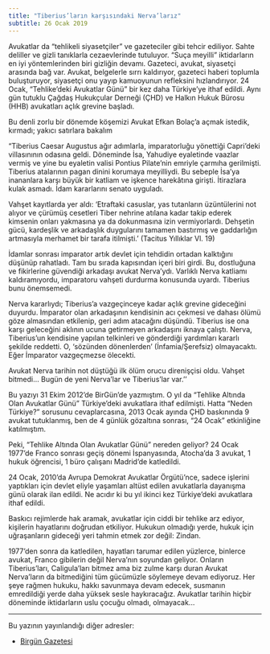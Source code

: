 ```yaml
---
title: "Tiberius’ların karşısındaki Nerva’larız"
subtitle: 26 Ocak 2019
---
```


Avukatlar da “tehlikeli siyasetçiler” ve gazeteciler gibi tehcir ediliyor. Sahte deliller ve gizli tanıklarla cezaevlerinde tutuluyor. “Suça meyilli” iktidarların en iyi yöntemlerinden biri gizliğin devamı. Gazeteci, avukat, siyasetçi arasında bağ var. Avukat, belgelerle sırrı kaldırıyor, gazeteci haberi toplumla buluşturuyor, siyasetçi onu yayıp kamuoyunun refleksini hızlandırıyor. 24 Ocak, “Tehlike’deki Avukatlar Günü” bir kez daha Türkiye’ye ithaf edildi. Aynı gün tutuklu Çağdaş Hukukçular Derneği (ÇHD) ve Halkın Hukuk Bürosu (HHB) avukatları açlık grevine başladı.

Bu denli zorlu bir dönemde köşemizi Avukat Efkan Bolaç’a açmak istedik, kırmadı; yakıcı satırlara bakalım

“Tiberius Caesar Augustus ağır adımlarla, imparatorluğu yönettiği Capri’deki villasınının odasına geldi. Döneminde İsa, Yahudiye eyaletinde vaazlar vermiş ve yine bu eyaletin valisi Pontius Pilate’nin emriyle çarmıha gerilmişti. Tiberius atalarının pagan dinini korumaya meyilliydi. Bu sebeple İsa’ya inananlara karşı büyük bir katliam ve işkence harekâtına girişti. İtirazlara kulak asmadı. İdam kararlarını senato uyguladı.

Vahşet kayıtlarda yer aldı: ‘Etraftaki casuslar, yas tutanların üzüntülerini not alıyor ve çürümüş cesetleri Tiber nehrine atılana kadar takip ederek kimsenin onları yakmasına ya da dokunmasına izin vermiyorlardı. Dehşetin gücü, kardeşlik ve arkadaşlık duygularını tamamen bastırmış ve gaddarlığın artmasıyla merhamet bir tarafa itilmişti.’ (Tacitus Yıllıklar Vl. 19)

İdamlar sonrası imparator artık devlet için tehdidin ortadan kalktığını düşünüp rahatladı. Tam bu sırada kapısından içeri biri girdi. Bu, dostluğuna ve fikirlerine güvendiği arkadaşı avukat Nerva’ydı. Varlıklı Nerva katliamı kaldıramıyordu, imparatoru vahşeti durdurma konusunda uyardı. Tiberius bunu önemsemedi.

Nerva kararlıydı; Tiberius’a vazgeçinceye kadar açlık grevine gideceğini duyurdu. İmparator olan arkadaşının kendisinin acı çekmesi ve dahası ölümü göze almasından etkilenip, geri adım atacağını düşündü. Tiberius ise ona karşı geleceğini aklının ucuna getirmeyen arkadaşını iknaya çalıştı. Nerva, Tiberius’un kendisine yapılan telkinleri ve gönderdiği yardımları kararlı şekilde reddetti. O, ‘sözünden dönenlerden’ (İnfamia/Şerefsiz) olmayacaktı. Eğer İmparator vazgeçmezse ölecekti.

Avukat Nerva tarihin not düştüğü ilk ölüm orucu direnişçisi oldu. Vahşet bitmedi… Bugün de yeni Nerva’lar ve Tiberius’lar var.’’

Bu yazıyı 31 Ekim 2012’de BirGün’de yazmıştım. O yıl da “Tehlike Altında Olan Avukatlar Günü” Türkiye’deki avukatlara ithaf edilmişti. Hatta “Neden Türkiye?” sorusunu cevaplarcasına, 2013 Ocak ayında ÇHD baskınında 9 avukat tutuklanmış, ben de 4 günlük gözaltına sonrası, “24 Ocak” etkinliğine katılmıştım.

Peki, “Tehlike Altında Olan Avukatlar Günü” nereden geliyor? 24 Ocak 1977’de Franco sonrası geçiş dönemi İspanyasında, Atocha’da 3 avukat, 1 hukuk öğrencisi, 1 büro çalışanı Madrid’de katledildi.

24 Ocak, 2010’da Avrupa Demokrat Avukatlar Örgütü’nce, sadece işlerini yaptıkları için devlet eliyle yaşamları altüst edilen avukatlarla dayanışma günü olarak ilan edildi. Ne acıdır ki bu yıl ikinci kez Türkiye’deki avukatlara ithaf edildi.

Baskıcı rejimlerde hak aramak, avukatlar için ciddi bir tehlike arz ediyor, kişilerin hayatlarını doğrudan etkiliyor. Hukukun olmadığı yerde, hukuk için uğraşanların gideceği yeri tahmin etmek zor değil: Zindan.

1977’den sonra da katledilen, hayatları tarumar edilen yüzlerce, binlerce avukat, Franco gibilerin değil Nerva’nın soyundan geliyor. Onların Tiberius’ları, Caligula’ları bitmez ama biz zulme karşı duran Avukat Nerva’ların da bitmediğini tüm gücümüzle söylemeye devam ediyoruz. Her şeye rağmen hukuku, hakkı savunmaya devam edecek, susmanın emredildiği yerde daha yüksek sesle haykıracağız. Avukatlar tarihin hiçbir döneminde iktidarların uslu çocuğu olmadı, olmayacak...

<hr>
Bu yazının yayınlandığı diğer adresler:
<ul>
  <li>
    <a href="https://www.birgun.net/haber/tiberius-larin-karsisindaki-nerva-lariz-244799">
      Birgün Gazetesi
    </a>
  </li>
</ul>
